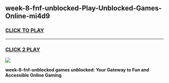 
## week-8-fnf-unblocked-Play-Unblocked-Games-Online-mi4d9
<h3>
<a href="https://premium76.site?title=week-8-fnf-unblocked&ref=25A">CLICK TO PLAY</a></h3>
<hr>

<h3>
<a href="https://premium76.site?title=week-8-fnf-unblocked&ref=25A">CLICK 2 PLAY</a>
  
</h3>

<a href="https://premium76.site?title=week-8-fnf-unblocked&ref=25A"><img src="https://clearcache.store/games.png"></a>


**week-8-fnf-unblocked games unblocked: Your Gateway to Fun and Accessible Online Gaming**
